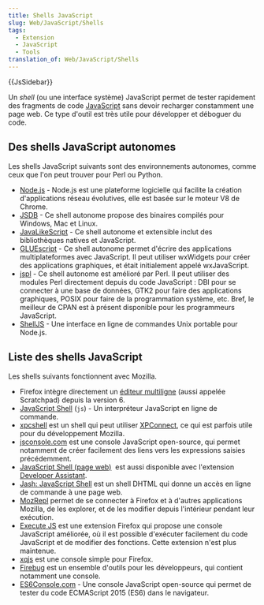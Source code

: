 ```yaml
---
title: Shells JavaScript
slug: Web/JavaScript/Shells
tags:
  - Extension
  - JavaScript
  - Tools
translation_of: Web/JavaScript/Shells
---
```

{{JsSidebar}}

Un _shell_ (ou une interface système) JavaScript permet de tester rapidement des fragments de code [JavaScript](/fr/docs/Web/JavaScript) sans devoir recharger constamment une page web. Ce type d'outil est très utile pour développer et déboguer du code.

## Des shells JavaScript autonomes

Les shells JavaScript suivants sont des environnements autonomes, comme ceux que l'on peut trouver pour Perl ou Python.

- [Node.js](http://nodejs.org/) - Node.js est une plateforme logicielle qui facilite la création d'applications réseau évolutives, elle est basée sur le moteur V8 de Chrome.
- [JSDB](http://www.jsdb.org/) - Ce shell autonome propose des binaires compilés pour Windows, Mac et Linux.
- [JavaLikeScript](http://javalikescript.free.fr/) - Ce shell autonome et extensible inclut des bibliothèques natives et JavaScript.
- [GLUEscript](http://gluescript.sourceforge.net/) - Ce shell autonome permet d'écrire des applications multiplateformes avec JavaScript. Il peut utiliser wxWidgets pour créer des applications graphiques, et était initialement appelé wxJavaScript.
- [jspl](http://jspl.msg.mx/) - Ce shell autonome est amélioré par Perl. Il peut utiliser des modules Perl directement depuis du code JavaScript : DBI pour se connecter à une base de données, GTK2 pour faire des applications graphiques, POSIX pour faire de la programmation système, etc. Bref, le meilleur de CPAN est à présent disponible pour les programmeurs JavaScript.
- [ShellJS](http://shelljs.org) - Une interface en ligne de commandes Unix portable pour Node.js.

## Liste des shells JavaScript

Les shells suivants fonctionnent avec Mozilla.

- Firefox intègre directement un [éditeur multiligne](/fr/docs/Tools/Web_Console/The_command_line_interpreter#le_mode_%C3%A9diteur_multiligne) (aussi appelée Scratchpad) depuis la version 6.
- [JavaScript Shell](/fr/docs/Introduction_au_shell_JavaScript) (`js`) - Un interpréteur JavaScript en ligne de commande.
- [xpcshell](/fr/docs/xpcshell) est un shell qui peut utiliser [XPConnect](/fr/docs/XPConnect), ce qui est parfois utile pour du développement Mozilla.
- [jsconsole.com](http://jsconsole.com/) est une console JavaScript open-source, qui permet notamment de créer facilement des liens vers les expressions saisies précédemment.
- [JavaScript Shell (page web)](http://www.squarefree.com/shell/)  est aussi disponible avec l'extension [Developer Assistant](https://addons.mozilla.org/fr/firefox/addon/extension-developer/).
- [Jash: JavaScript Shell](http://billyreisinger.com/jash/) est un shell DHTML qui donne un accès en ligne de commande à une page web.
- [MozRepl](https://github.com/bard/mozrepl) permet de se connecter à Firefox et à d'autres applications Mozilla, de les explorer, et de les modifier depuis l'intérieur pendant leur exécution.
- [Execute JS](https://addons.mozilla.org/fr/firefox/addon/execute-js/) est une extension Firefox qui propose une console JavaScript améliorée, où il est possible d'exécuter facilement du code JavaScript et de modifier des fonctions. Cette extension n'est plus maintenue.
- [xqjs](https://addons.mozilla.org/addon/159546) est une console simple pour Firefox.
- [Firebug](https://addons.mozilla.org/fr/firefox/addon/firebug/) est un ensemble d'outils pour les développeurs, qui contient notamment une console.
- [ES6Console.com](http://es6console.com) - Une console JavaScript open-source qui permet de tester du code ECMAScript 2015 (ES6) dans le navigateur.
